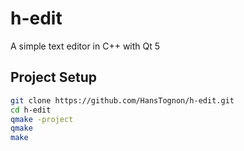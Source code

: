 # h-edit
A simple text editor in C++ with Qt 5
## Project Setup
```bash
git clone https://github.com/HansTognon/h-edit.git
cd h-edit
qmake -project
qmake
make
```
